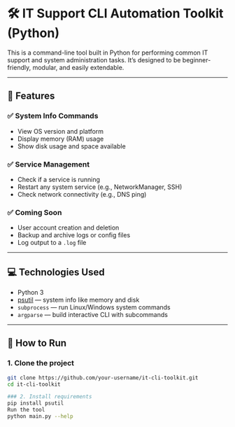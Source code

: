 # 🛠️ IT Support CLI Automation Toolkit (Python)

This is a command-line tool built in Python for performing common IT support and system administration tasks. It’s designed to be beginner-friendly, modular, and easily extendable.

---

## 📌 Features

### ✅ System Info Commands
- View OS version and platform
- Display memory (RAM) usage
- Show disk usage and space available

### ✅ Service Management
- Check if a service is running
- Restart any system service (e.g., NetworkManager, SSH)
- Check network connectivity (e.g., DNS ping)

### ✅ Coming Soon
- User account creation and deletion
- Backup and archive logs or config files
- Log output to a `.log` file

---

## 💻 Technologies Used

- Python 3
- [psutil](https://pypi.org/project/psutil/) — system info like memory and disk
- `subprocess` — run Linux/Windows system commands
- `argparse` — build interactive CLI with subcommands

---

## 🚀 How to Run

### 1. Clone the project
```bash
git clone https://github.com/your-username/it-cli-toolkit.git
cd it-cli-toolkit

### 2. Install requirements
pip install psutil
Run the tool
python main.py --help

